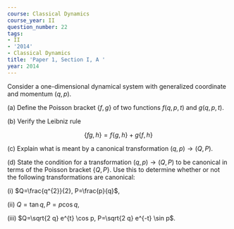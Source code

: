 ```yaml
---
course: Classical Dynamics
course_year: II
question_number: 22
tags:
- II
- '2014'
- Classical Dynamics
title: 'Paper 1, Section I, A '
year: 2014
---
```




Consider a one-dimensional dynamical system with generalized coordinate and momentum $(q, p)$.

(a) Define the Poisson bracket $\{f, g\}$ of two functions $f(q, p, t)$ and $g(q, p, t)$.

(b) Verify the Leibniz rule

$$\{f g, h\}=f\{g, h\}+g\{f, h\}$$

(c) Explain what is meant by a canonical transformation $(q, p) \rightarrow(Q, P)$.

(d) State the condition for a transformation $(q, p) \rightarrow(Q, P)$ to be canonical in terms of the Poisson bracket $\{Q, P\}$. Use this to determine whether or not the following transformations are canonical:

(i) $Q=\frac{q^{2}}{2}, P=\frac{p}{q}$,

(ii) $Q=\tan q, P=p \cos q$,

(iii) $Q=\sqrt{2 q} e^{t} \cos p, P=\sqrt{2 q} e^{-t} \sin p$.